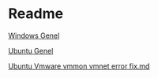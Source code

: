 # Readme

[Windows Genel](https://github.com/SametCetin/commands/blob/main/win-genel.md)

[Ubuntu Genel](https://github.com/SametCetin/commands/blob/main/ubuntu-genel.md)  

[Ubuntu Vmware vmmon vmnet error fix.md](https://github.com/SametCetin/commands/blob/main/ubuntu-vmware-vmmon-vmnet-error-fix.md)  

